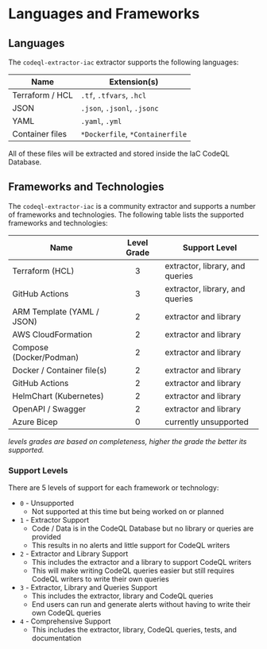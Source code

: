 # Languages and Frameworks

## Languages

The `codeql-extractor-iac` extractor supports the following languages:

| Name            | Extension(s)                    |
| --------------- | ------------------------------- |
| Terraform / HCL | `.tf`, `.tfvars`, `.hcl`        |
| JSON            | `.json`, `.jsonl`, `.jsonc`     |
| YAML            | `.yaml`, `.yml`                 |
| Container files | `*Dockerfile`, `*Containerfile` |

All of these files will be extracted and stored inside the IaC CodeQL Database.

## Frameworks and Technologies

The `codeql-extractor-iac` is a community extractor and supports a number of frameworks and technologies.
The following table lists the supported frameworks and technologies:

| Name                       | Level Grade | Support Level                   |
| -------------------------- | :---------: | ------------------------------- |
| Terraform (HCL)            |      3      | extractor, library, and queries |
| GitHub Actions             |      3      | extractor, library, and queries |
| ARM Template (YAML / JSON) |      2      | extractor and library           |
| AWS CloudFormation         |      2      | extractor and library           |
| Compose (Docker/Podman)    |      2      | extractor and library           |
| Docker / Container file(s) |      2      | extractor and library           |
| GitHub Actions             |      2      | extractor and library           |
| HelmChart (Kubernetes)     |      2      | extractor and library           |
| OpenAPI / Swagger          |      2      | extractor and library           |
| Azure Bicep                |      0      | currently unsupported           |

_levels grades are based on completeness, higher the grade the better its supported._

### Support Levels

There are 5 levels of support for each framework or technology:

- `0` - Unsupported
  - Not supported at this time but being worked on or planned
- `1` - Extractor Support
  - Code / Data is in the CodeQL Database but no library or queries are provided
  - This results in no alerts and little support for CodeQL writers
- `2` - Extractor and Library Support
  - This includes the extractor and a library to support CodeQL writers
  - This will make writing CodeQL queries easier but still requires CodeQL writers to write their own queries
- `3` - Extractor, Library and Queries Support
  - This includes the extractor, library and CodeQL queries
  - End users can run and generate alerts without having to write their own CodeQL queries
- `4` - Comprehensive Support
  - This includes the extractor, library, CodeQL queries, tests, and documentation

